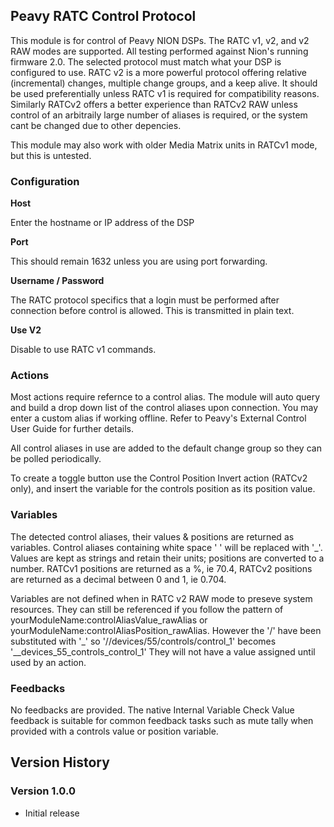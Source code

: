 ## Peavy RATC Control Protocol

This module is for control of Peavy NION DSPs. The RATC v1, v2, and v2 RAW modes are supported. All testing performed against Nion's running firmware 2.0. The selected protocol must match what your DSP is configured to use. RATC v2 is a more powerful protocol offering relative (incremental) changes, multiple change groups, and a keep alive. It should be used preferentially unless RATC v1 is required for compatibility reasons. Similarly RATCv2 offers a better experience than RATCv2 RAW unless control of an arbitraily large number of aliases is required, or the system cant be changed due to other depencies. 

This module may also work with older Media Matrix units in RATCv1 mode, but this is untested.

### Configuration

**Host** 

Enter the hostname or IP address of the DSP

**Port**

This should remain 1632 unless you are using port forwarding.

**Username / Password**

The RATC protocol specifics that a login must be performed after connection before control is allowed. This is transmitted in plain text.


**Use V2**

Disable to use RATC v1 commands.

### Actions

Most actions require refernce to a control alias. The module will auto query and build a drop down list of the control aliases upon connection. You may enter a custom alias if working offline. Refer to Peavy's External Control User Guide for further details.

All control aliases in use are added to the default change group so they can be polled periodically.

To create a toggle button use the Control Position Invert action (RATCv2 only), and insert the variable for the controls position as its position value.

### Variables

The detected control aliases, their values & positions are returned as variables. Control aliases containing white space ' ' will be replaced with '_'. Values are kept as strings and retain their units; positions are converted to a number. RATCv1 positions are returned as a %, ie 70.4, RATCv2 positions are returned as a decimal between 0 and 1, ie 0.704.

Variables are not defined when in RATC v2 RAW mode to preseve system resources. They can still be referenced if you follow the pattern of yourModuleName:controlAliasValue_rawAlias or  yourModuleName:controlAliasPosition_rawAlias. However the '/' have been substituted with '_' so '//devices/55/controls/control_1' becomes '__devices_55_controls_control_1'
They will not have a value assigned until used by an action.

### Feedbacks

No feedbacks are provided. The native Internal Variable Check Value feedback is suitable for common feedback tasks such as mute tally when provided with a controls value or position variable.

## Version History

### Version 1.0.0
- Initial release